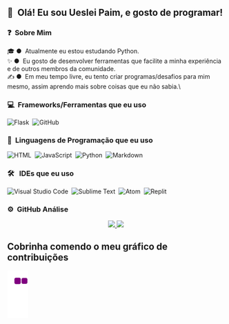 <!-- ## 👋 &nbsp;Hey there! I'm Aditya -->
## 👋 &nbsp;Olá! Eu sou Ueslei Paim, e gosto de programar!

### ❓ &nbsp;Sobre Mim

🎓 ● &nbsp;Atualmente eu estou estudando Python.\
✨ ● &nbsp;Eu gosto de desenvolver ferramentas que facilite a minha experiência e de outros membros da comunidade.\
✍️ ● &nbsp;Em meu tempo livre, eu tento criar programas/desafios para mim mesmo, assim aprendo mais sobre coisas que eu não sabia.\

### 💻 &nbsp;Frameworks/Ferramentas que eu uso

![Flask](https://img.shields.io/badge/-Flask-05122A?style=flat&logo=flask)&nbsp;
![GitHub](https://img.shields.io/badge/-GitHub-05122A?style=flat&logo=github)&nbsp;

### 🎨 &nbsp;Linguagens de Programação que eu uso

![HTML](https://img.shields.io/badge/-HTML-05122A?style=flat&logo=HTML5)&nbsp;
![JavaScript](https://img.shields.io/badge/-JavaScript-05122A?style=flat&logo=javascript)&nbsp;
![Python](https://img.shields.io/badge/-Python-05122A?style=flat&logo=python)&nbsp;
![Markdown](https://img.shields.io/badge/-Markdown-05122A?style=flat&logo=markdown)

### 🛠 &nbsp; IDEs que eu uso
![Visual Studio Code](https://img.shields.io/badge/-Visual%20Studio%20Code-05122A?style=flat&logo=visual-studio-code&logoColor=007ACC)&nbsp;
![Sublime Text](https://img.shields.io/badge/-SublimeText-05122A?style=flat&logo=sublime-text&logoColor=ORANGE)&nbsp;
![Atom](https://img.shields.io/badge/-Atom-05122A?style=flat&logo=atom&logoColor=GREEN)&nbsp;
![Replit](https://img.shields.io/badge/-Replit-05122A?style=flat&logo=replit&logoColor=WHITE)&nbsp;

### ⚙️ &nbsp;GitHub Análise

<p align="center">
<a href="https://github.com/AVS1508">
  <img height="180em" src="https://github-readme-stats-eight-theta.vercel.app/api?username=uesleibros&show_icons=true&theme=algolia&include_all_commits=true&count_private=true"/>
  <img height="180em" src="https://github-readme-stats-eight-theta.vercel.app/api/top-langs/?username=uesleibros&layout=compact&langs_count=8&theme=algolia"/>
</a>
</p>

## Cobrinha comendo o meu gráfico de contribuições
![snake gif](https://github.com/uesleibros/uesleibros/blob/output/github-contribution-grid-snake.gif)
